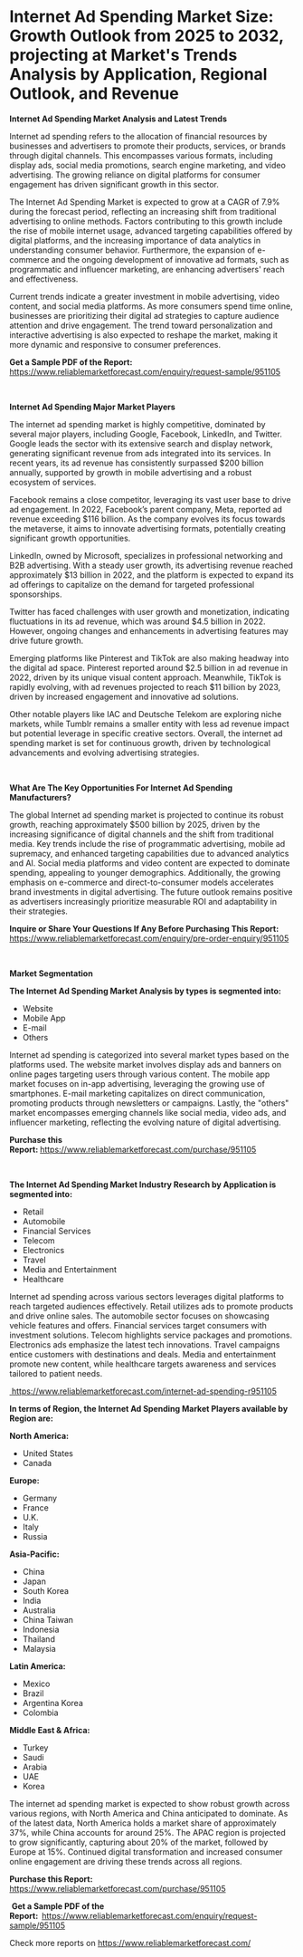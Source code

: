<p><h1>Internet Ad Spending Market Size: Growth Outlook from 2025 to 2032, projecting at Market's Trends Analysis by Application, Regional Outlook, and Revenue</h1></p><p><strong>Internet Ad Spending Market Analysis and Latest Trends</strong></p>
<p><p>Internet ad spending refers to the allocation of financial resources by businesses and advertisers to promote their products, services, or brands through digital channels. This encompasses various formats, including display ads, social media promotions, search engine marketing, and video advertising. The growing reliance on digital platforms for consumer engagement has driven significant growth in this sector.</p><p>The Internet Ad Spending Market is expected to grow at a CAGR of 7.9% during the forecast period, reflecting an increasing shift from traditional advertising to online methods. Factors contributing to this growth include the rise of mobile internet usage, advanced targeting capabilities offered by digital platforms, and the increasing importance of data analytics in understanding consumer behavior. Furthermore, the expansion of e-commerce and the ongoing development of innovative ad formats, such as programmatic and influencer marketing, are enhancing advertisers' reach and effectiveness.</p><p>Current trends indicate a greater investment in mobile advertising, video content, and social media platforms. As more consumers spend time online, businesses are prioritizing their digital ad strategies to capture audience attention and drive engagement. The trend toward personalization and interactive advertising is also expected to reshape the market, making it more dynamic and responsive to consumer preferences.</p></p>
<p><strong>Get a Sample PDF of the Report:&nbsp;</strong> <a href="https://www.reliablemarketforecast.com/enquiry/request-sample/951105?utm_campaign=2886&utm_medium=2&utm_source=Github&utm_content=ia&utm_term=07032025&utm_id=internet-ad-spending">https://www.reliablemarketforecast.com/enquiry/request-sample/951105</a></p>
<p>&nbsp;</p>
<p><strong>Internet Ad Spending Major Market Players</strong></p>
<p><p>The internet ad spending market is highly competitive, dominated by several major players, including Google, Facebook, LinkedIn, and Twitter. Google leads the sector with its extensive search and display network, generating significant revenue from ads integrated into its services. In recent years, its ad revenue has consistently surpassed $200 billion annually, supported by growth in mobile advertising and a robust ecosystem of services.</p><p>Facebook remains a close competitor, leveraging its vast user base to drive ad engagement. In 2022, Facebook’s parent company, Meta, reported ad revenue exceeding $116 billion. As the company evolves its focus towards the metaverse, it aims to innovate advertising formats, potentially creating significant growth opportunities.</p><p>LinkedIn, owned by Microsoft, specializes in professional networking and B2B advertising. With a steady user growth, its advertising revenue reached approximately $13 billion in 2022, and the platform is expected to expand its ad offerings to capitalize on the demand for targeted professional sponsorships.</p><p>Twitter has faced challenges with user growth and monetization, indicating fluctuations in its ad revenue, which was around $4.5 billion in 2022. However, ongoing changes and enhancements in advertising features may drive future growth.</p><p>Emerging platforms like Pinterest and TikTok are also making headway into the digital ad space. Pinterest reported around $2.5 billion in ad revenue in 2022, driven by its unique visual content approach. Meanwhile, TikTok is rapidly evolving, with ad revenues projected to reach $11 billion by 2023, driven by increased engagement and innovative ad solutions.</p><p>Other notable players like IAC and Deutsche Telekom are exploring niche markets, while Tumblr remains a smaller entity with less ad revenue impact but potential leverage in specific creative sectors. Overall, the internet ad spending market is set for continuous growth, driven by technological advancements and evolving advertising strategies.</p></p>
<p>&nbsp;</p>
<p><strong>What Are The Key Opportunities For Internet Ad Spending Manufacturers?</strong></p>
<p><p>The global Internet ad spending market is projected to continue its robust growth, reaching approximately $500 billion by 2025, driven by the increasing significance of digital channels and the shift from traditional media. Key trends include the rise of programmatic advertising, mobile ad supremacy, and enhanced targeting capabilities due to advanced analytics and AI. Social media platforms and video content are expected to dominate spending, appealing to younger demographics. Additionally, the growing emphasis on e-commerce and direct-to-consumer models accelerates brand investments in digital advertising. The future outlook remains positive as advertisers increasingly prioritize measurable ROI and adaptability in their strategies.</p></p>
<p><strong>Inquire or Share Your Questions If Any Before Purchasing This Report:</strong> <a href="https://www.reliablemarketforecast.com/enquiry/pre-order-enquiry/951105?utm_campaign=2886&utm_medium=2&utm_source=Github&utm_content=ia&utm_term=07032025&utm_id=internet-ad-spending">https://www.reliablemarketforecast.com/enquiry/pre-order-enquiry/951105</a></p>
<p>&nbsp;</p>
<p><strong>Market Segmentation</strong></p>
<p><strong>The Internet Ad Spending Market Analysis by types is segmented into:</strong></p>
<p><ul><li>Website</li><li>Mobile App</li><li>E-mail</li><li>Others</li></ul></p>
<p><p>Internet ad spending is categorized into several market types based on the platforms used. The website market involves display ads and banners on online pages targeting users through various content. The mobile app market focuses on in-app advertising, leveraging the growing use of smartphones. E-mail marketing capitalizes on direct communication, promoting products through newsletters or campaigns. Lastly, the "others" market encompasses emerging channels like social media, video ads, and influencer marketing, reflecting the evolving nature of digital advertising.</p></p>
<p><strong>Purchase this Report:&nbsp;</strong><a href="https://www.reliablemarketforecast.com/purchase/951105?utm_campaign=2886&utm_medium=2&utm_source=Github&utm_content=ia&utm_term=07032025&utm_id=internet-ad-spending">https://www.reliablemarketforecast.com/purchase/951105</a></p>
<p>&nbsp;</p>
<p><strong>The Internet Ad Spending Market Industry Research by Application is segmented into:</strong></p>
<p><ul><li>Retail</li><li>Automobile</li><li>Financial Services</li><li>Telecom</li><li>Electronics</li><li>Travel</li><li>Media and Entertainment</li><li>Healthcare</li></ul></p>
<p><p>Internet ad spending across various sectors leverages digital platforms to reach targeted audiences effectively. Retail utilizes ads to promote products and drive online sales. The automobile sector focuses on showcasing vehicle features and offers. Financial services target consumers with investment solutions. Telecom highlights service packages and promotions. Electronics ads emphasize the latest tech innovations. Travel campaigns entice customers with destinations and deals. Media and entertainment promote new content, while healthcare targets awareness and services tailored to patient needs.</p></p>
<p><a href="https://www.reliablemarketforecast.com/internet-ad-spending-r951105?utm_campaign=2886&utm_medium=2&utm_source=Github&utm_content=ia&utm_term=07032025&utm_id=internet-ad-spending">&nbsp;https://www.reliablemarketforecast.com/internet-ad-spending-r951105</a></p>
<p><strong>In terms of Region, the Internet Ad Spending Market Players available by Region are:</strong></p>
<p>
    <p> <strong> North America: </strong>
        <ul>
            <li>United States</li>
            <li>Canada</li>
        </ul>
        </p> 
    <p> <strong> Europe: </strong>
        <ul>
            <li>Germany</li>
            <li>France</li>
            <li>U.K.</li>
            <li>Italy</li>
            <li>Russia</li>
        </ul>
        </p> 
    <p> <strong> Asia-Pacific: </strong>
        <ul>
            <li>China</li>
            <li>Japan</li>
            <li>South Korea</li>
            <li>India</li>
            <li>Australia</li>
            <li>China Taiwan</li>
            <li>Indonesia</li>
            <li>Thailand</li>
            <li>Malaysia</li>
        </ul>
        </p> 
    <p> <strong> Latin America: </strong>
        <ul>
            <li>Mexico</li>
            <li>Brazil</li>
            <li>Argentina Korea</li>
            <li>Colombia</li>
        </ul>
        </p> 
    <p> <strong> Middle East & Africa: </strong>
        <ul>
            <li>Turkey</li>
            <li>Saudi</li>
            <li>Arabia</li>
            <li>UAE</li>
            <li>Korea</li>
        </ul>
    </p>
    </p>
<p><p>The internet ad spending market is expected to show robust growth across various regions, with North America and China anticipated to dominate. As of the latest data, North America holds a market share of approximately 37%, while China accounts for around 25%. The APAC region is projected to grow significantly, capturing about 20% of the market, followed by Europe at 15%. Continued digital transformation and increased consumer online engagement are driving these trends across all regions.</p></p>
<p><strong>Purchase this Report: </strong><a href="https://www.reliablemarketforecast.com/purchase/951105?utm_campaign=2886&utm_medium=2&utm_source=Github&utm_content=ia&utm_term=07032025&utm_id=internet-ad-spending">https://www.reliablemarketforecast.com/purchase/951105</a></p>
<p>&nbsp;<strong>Get a Sample PDF of the Report:&nbsp;&nbsp;</strong><a href="https://www.reliablemarketforecast.com/enquiry/request-sample/951105?utm_campaign=2886&utm_medium=2&utm_source=Github&utm_content=ia&utm_term=07032025&utm_id=internet-ad-spending">https://www.reliablemarketforecast.com/enquiry/request-sample/951105</a></p>
<p><strong></strong></p>
<p>Check more reports on <a href="https://www.reliablemarketforecast.com/?utm_campaign=2886&utm_medium=2&utm_source=Github&utm_content=ia&utm_term=07032025&utm_id=internet-ad-spending">https://www.reliablemarketforecast.com/</a></p>